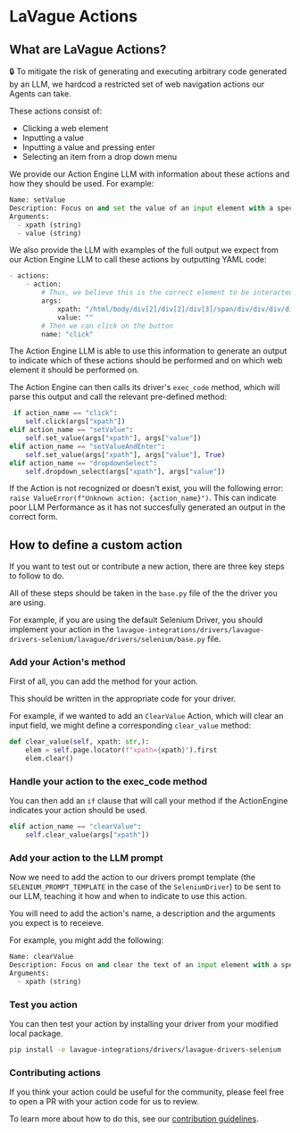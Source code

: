 
# LaVague Actions

## What are LaVague Actions?

🔒 To mitigate the risk of generating and executing arbitrary code generated by an LLM, we hardcod a restricted set of web navigation actions our Agents can take.

These actions consist of:

- Clicking a web element
- Inputting a value
- Inputting a value and pressing enter
- Selecting an item from a drop down menu

We provide our Action Engine LLM with information about these actions and how they should be used. For example:

```py
Name: setValue
Description: Focus on and set the value of an input element with a specific xpath
Arguments:
  - xpath (string)
  - value (string)
```

We also provide the LLM with examples of the full output we expect from our Action Engine LLM to call these actions by outputting YAML code:

```py
- actions:
    - action:
        # Thus, we believe this is the correct element to be interacted with:
        args:
            xpath: "/html/body/div[2]/div[2]/div[3]/span/div/div/div/div[3]/div[1]/button[2]"
            value: ""
        # Then we can click on the button
        name: "click"
```

The Action Engine LLM is able to use this information to generate an output to indicate which of these actions should be performed and on which web element it should be performed on.

The Action Engine can then calls its driver's `exec_code` method, which will parse this output and call the relevant pre-defined method:

```py
 if action_name == "click":
    self.click(args["xpath"])
elif action_name == "setValue":
    self.set_value(args["xpath"], args["value"])
elif action_name == "setValueAndEnter":
    self.set_value(args["xpath"], args["value"], True)
elif action_name == "dropdownSelect":
    self.dropdown_select(args["xpath"], args["value"])
```

If the Action is not recognized or doesn't exist, you will the following error: ```raise ValueError(f"Unknown action: {action_name}")```. This can indicate poor LLM Performance as it has not succesfully generated an output in the correct form.

## How to define a custom action

If you want to test out or contribute a new action, there are three key steps to follow to do.

All of these steps should be taken in the `base.py` file of the the driver you are using.

For example, if you are using the default Selenium Driver, you should implement your action in the `lavague-integrations/drivers/lavague-drivers-selenium/lavague/drivers/selenium/base.py` file.

### Add your Action's method

First of all, you can add the method for your action.

This should be written in the appropriate code for your driver. 

For example, if we wanted to add an `ClearValue` Action, which will clear an input field, we might define a corresponding `clear_value` method:

```py
def clear_value(self, xpath: str,):
    elem = self.page.locator(f"xpath={xpath}").first
    elem.clear()
```

### Handle your action to the exec_code method

You can then add an `if` clause that will call your method if the ActionEngine indicates your action should be used.

```py
elif action_name == "clearValue":
    self.clear_value(args["xpath"])
```

### Add your action to the LLM prompt

Now we need to add the action to our drivers prompt template (the `SELENIUM_PROMPT_TEMPLATE` in the case of the `SeleniumDriver`) to be sent to our LLM, teaching it how and when to indicate to use this action.

You will need to add the action's name, a description and the arguments you expect is to receieve.

For example, you might add the following:

```py
Name: clearValue
Description: Focus on and clear the text of an input element with a specific xpath
Arguments:
  - xpath (string)
```

### Test you action

You can then test your action by installing your driver from your modified local package.

```bash
pip install -e lavague-integrations/drivers/lavague-drivers-selenium
```

### Contributing actions

If you think your action could be useful for the community, please feel free to open a PR with your action code for us to review.

To learn more about how to do this, see our [contribution guidelines](../contributing/general.md).